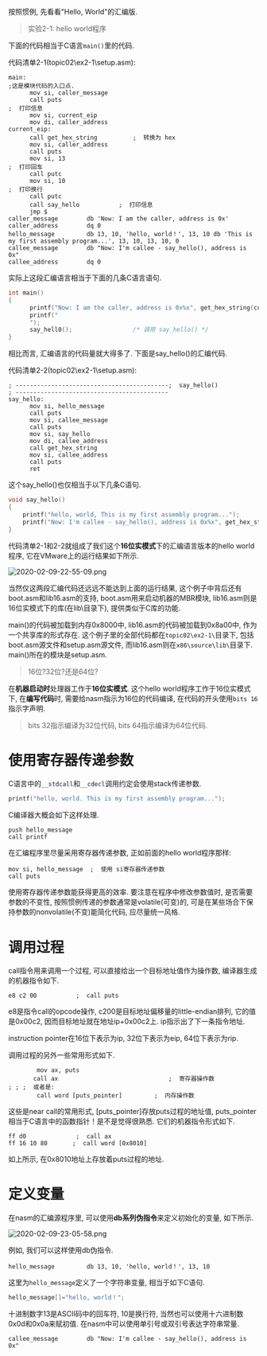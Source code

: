 
按照惯例, 先看看"Hello, World"的汇编版.

>实验2-1: hello world程序

下面的代码相当于C语言`main()`里的代码. 

代码清单2-1(topic02\ex2-1\setup.asm): 

```assembly
main:                                                                      ;这是模块代码的入口点. 
      mov si, caller_message
      call puts                                                          ;  打印信息
      mov si, current_eip
      mov di, caller_address
current_eip: 
      call get_hex_string          ;  转换为 hex
      mov si, caller_address
      call puts
      mov si, 13                                                          ;  打印回车
      call putc
      mov si, 10                                                          ;  打印换行
      call putc
      call say_hello           ;  打印信息
      jmp $
caller_message        db 'Now: I am the caller, address is 0x'
caller_address        dq 0
hello_message         db 13, 10, 'hello, world！', 13, 10 db 'This is my first assembly program...', 13, 10, 13, 10, 0
callee_message        db "Now: I'm callee - say_hello(), address is 0x"
callee_address        dq 0
```

实际上这段汇编语言相当于下面的几条C语言语句. 

```cpp
int main()
{
      printf("Now: I am the caller, address is 0x%x", get_hex_string(current_eip)); 
      printf("
      "); 
      say_hell0();                 /* 调用 say_hello() */
}
```

相比而言, 汇编语言的代码量就大得多了. 下面是say\_hello()的汇编代码. 

代码清单2-2(topic02\ex2-1\setup.asm): 

```
; -------------------------------------------;  say_hello()
; -------------------------------------------
say_hello: 
      mov si, hello_message
      call puts
      mov si, callee_message
      call puts
      mov si, say_hello
      mov di, callee_address
      call get_hex_string
      mov si, callee_address
      call puts
      ret
```

这个say_hello()也仅相当于以下几条C语句. 

```cpp
void say_hello()
{
    printf("hello, world, This is my first assembly program..."); 
    printf("Now: I'm callee - say_hello(), address is 0x%x", get_hex_string(say_hello)); 
}
```

代码清单2-1和2-2就组成了我们这个**16位实模式**下的汇编语言版本的hello world程序, 它在VMware上的运行结果如下所示. 

![2020-02-09-22-55-09.png](./images/2020-02-09-22-55-09.png)

当然仅这两段汇编代码还远远不能达到上面的运行结果, 这个例子中背后还有boot.asm和lib16.asm的支持, boot.asm用来启动机器的MBR模块, lib16.asm则是16位实模式下的库(在lib\目录下), 提供类似于C库的功能. 

main()的代码被加载到内存0x8000中, lib16.asm的代码被加载到0x8a00中, 作为一个共享库的形式存在. 这个例子里的全部代码都在`topic02\ex2-1\`目录下, 包括boot.asm源文件和setup.asm源文件, 而lib16.asm则在`x86\source\lib\`目录下. main()所在的模块是setup.asm. 

>16位?32位?还是64位?

在**机器启动时**处理器工作于**16位实模式**. 这个hello world程序工作于16位实模式下, 在**编写代码**时, 需要给nasm指示为16位的代码编译, 在代码的开头使用`bits 16`指示字声明. 

>bits 32指示编译为32位代码, bits 64指示编译为64位代码. 

# 使用寄存器传递参数

C语言中的`__stdcall`和`__cdecl`调用约定会使用stack传递参数. 

```cpp
printf("hello, world. This is my first assembly program..."); 
```

C编译器大概会如下这样处理. 

```
push hello_message
call printf
```

在汇编程序里尽量采用寄存器传递参数, 正如前面的hello world程序那样: 

```
mov si, hello_message  ;  使用 si寄存器传递参数
call puts
```

使用寄存器传递参数能获得更高的效率. 要注意在程序中修改参数值时, 是否需要参数的不变性, 按照惯例传递的参数通常是volatile(可变)的, 可是在某些场合下保持参数的nonvolatile(不变)能简化代码, 应尽量统一风格. 

# 调用过程

call指令用来调用一个过程, 可以直接给出一个目标地址值作为操作数, 编译器生成的机器指令如下. 

```
e8 c2 00           ;  call puts
```

e8是指令call的opcode操作, c200是目标地址偏移量的little-endian排列, 它的值是0x00c2, 因而目标地址就在地址ip+0x00c2上. ip指示出了下一条指令地址. 

instruction pointer在16位下表示为ip, 32位下表示为eip, 64位下表示为rip. 

调用过程的另外一些常用形式如下. 

```
        mov ax, puts
       call ax                               ;  寄存器操作数
; ; ;  或者是: 
        call word [puts_pointer]         ;  内存操作数
```

这些是near call的常用形式, [puts_pointer]存放puts过程的地址值, puts_pointer相当于C语言中的函数指针！是不是觉得很熟悉. 它们的机器指令形式如下. 

```
ff d0              ;  call ax
ff 16 10 80       ;  call word [0x8010]
```

如上所示, 在0x8010地址上存放着puts过程的地址. 

# 定义变量

在nasm的汇编源程序里, 可以使用**db系列伪指令**来定义初始化的变量, 如下所示. 

![2020-02-09-23-05-58.png](./images/2020-02-09-23-05-58.png)

例如, 我们可以这样使用db伪指令. 

```
hello_message         db 13, 10, 'hello, world！', 13, 10
```

这里为`hello_message`定义了一个字符串变量, 相当于如下C语句. 

```cpp
hello_message[]="hello, world！"; 
```

十进制数字13是ASCII码中的回车符, 10是换行符, 当然也可以使用十六进制数0x0d和0x0a来赋初值. 在nasm中可以使用单引号或双引号表达字符串常量. 

```
callee_message        db "Now: I'm callee - say_hello(), address is 0x"
```